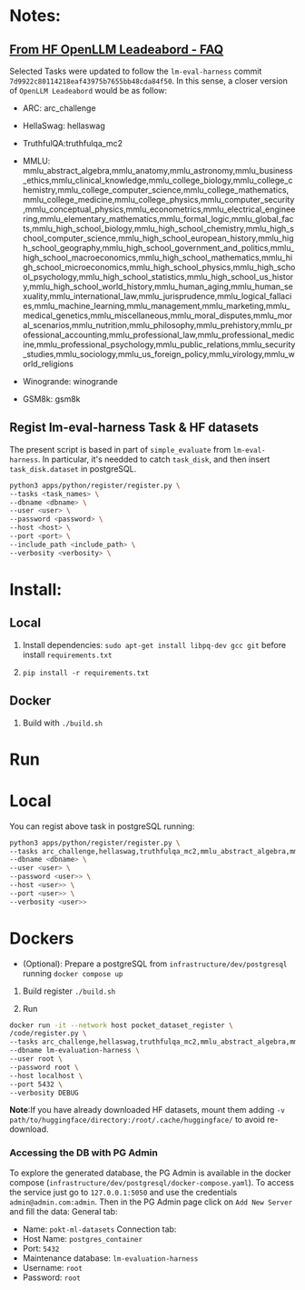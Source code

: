 # Notes:

## [From HF OpenLLM Leadeabord - FAQ](https://huggingface.co/spaces/HuggingFaceH4/open_llm_leaderboard)

Selected Tasks were updated to follow the `lm-eval-harness` commit `7d9922c80114218eaf43975b7655bb48cda84f50`. In this sense, a closer version of `OpenLLM Leadeabord` would be as follow:

* ARC: arc_challenge

* HellaSwag: hellaswag

* TruthfulQA:truthfulqa_mc2

* MMLU: mmlu_abstract_algebra,mmlu_anatomy,mmlu_astronomy,mmlu_business_ethics,mmlu_clinical_knowledge,mmlu_college_biology,mmlu_college_chemistry,mmlu_college_computer_science,mmlu_college_mathematics,mmlu_college_medicine,mmlu_college_physics,mmlu_computer_security,mmlu_conceptual_physics,mmlu_econometrics,mmlu_electrical_engineering,mmlu_elementary_mathematics,mmlu_formal_logic,mmlu_global_facts,mmlu_high_school_biology,mmlu_high_school_chemistry,mmlu_high_school_computer_science,mmlu_high_school_european_history,mmlu_high_school_geography,mmlu_high_school_government_and_politics,mmlu_high_school_macroeconomics,mmlu_high_school_mathematics,mmlu_high_school_microeconomics,mmlu_high_school_physics,mmlu_high_school_psychology,mmlu_high_school_statistics,mmlu_high_school_us_history,mmlu_high_school_world_history,mmlu_human_aging,mmlu_human_sexuality,mmlu_international_law,mmlu_jurisprudence,mmlu_logical_fallacies,mmlu_machine_learning,mmlu_management,mmlu_marketing,mmlu_medical_genetics,mmlu_miscellaneous,mmlu_moral_disputes,mmlu_moral_scenarios,mmlu_nutrition,mmlu_philosophy,mmlu_prehistory,mmlu_professional_accounting,mmlu_professional_law,mmlu_professional_medicine,mmlu_professional_psychology,mmlu_public_relations,mmlu_security_studies,mmlu_sociology,mmlu_us_foreign_policy,mmlu_virology,mmlu_world_religions

* Winogrande: winogrande

* GSM8k: gsm8k

## Regist lm-eval-harness Task & HF datasets

The present script is based in part of `simple_evaluate` from `lm-eval-harness`. In particular, it's needded to catch `task_disk`, and then insert `task_disk.dataset` in postgreSQL.

```bash
python3 apps/python/register/register.py \
--tasks <task_names> \
--dbname <dbname> \
--user <user> \
--password <password> \
--host <host> \
--port <port> \
--include_path <include_path> \
--verbosity <verbosity> \
```

# Install:

## Local

1. Install dependencies:
`sudo apt-get install libpq-dev gcc git` before install `requirements.txt`

2. `pip install -r requirements.txt`

## Docker

1. Build with `./build.sh`

# Run

# Local

You can regist above task in postgreSQL running:

```bash
python3 apps/python/register/register.py \
--tasks arc_challenge,hellaswag,truthfulqa_mc2,mmlu_abstract_algebra,mmlu_anatomy,mmlu_astronomy,mmlu_business_ethics,mmlu_clinical_knowledge,mmlu_college_biology,mmlu_college_chemistry,mmlu_college_computer_science,mmlu_college_mathematics,mmlu_college_medicine,mmlu_college_physics,mmlu_computer_security,mmlu_conceptual_physics,mmlu_econometrics,mmlu_electrical_engineering,mmlu_elementary_mathematics,mmlu_formal_logic,mmlu_global_facts,mmlu_high_school_biology,mmlu_high_school_chemistry,mmlu_high_school_computer_science,mmlu_high_school_european_history,mmlu_high_school_geography,mmlu_high_school_government_and_politics,mmlu_high_school_macroeconomics,mmlu_high_school_mathematics,mmlu_high_school_microeconomics,mmlu_high_school_physics,mmlu_high_school_psychology,mmlu_high_school_statistics,mmlu_high_school_us_history,mmlu_high_school_world_history,mmlu_human_aging,mmlu_human_sexuality,mmlu_international_law,mmlu_jurisprudence,mmlu_logical_fallacies,mmlu_machine_learning,mmlu_management,mmlu_marketing,mmlu_medical_genetics,mmlu_miscellaneous,mmlu_moral_disputes,mmlu_moral_scenarios,mmlu_nutrition,mmlu_philosophy,mmlu_prehistory,mmlu_professional_accounting,mmlu_professional_law,mmlu_professional_medicine,mmlu_professional_psychology,mmlu_public_relations,mmlu_security_studies,mmlu_sociology,mmlu_us_foreign_policy,mmlu_virology,mmlu_world_religions,winogrande,gsm8k \
--dbname <dbname> \
--user <user> \
--password <user>> \
--host <user>> \
--port <user>> \
--verbosity <user>>
```

# Dockers

* (Optional): Prepare a postgreSQL from `infrastructure/dev/postgresql` running `docker compose up`

1. Build register
`./build.sh`

2. Run

```bash
docker run -it --network host pocket_dataset_register \
/code/register.py \
--tasks arc_challenge,hellaswag,truthfulqa_mc2,mmlu_abstract_algebra,mmlu_anatomy,mmlu_astronomy,mmlu_business_ethics,mmlu_clinical_knowledge,mmlu_college_biology,mmlu_college_chemistry,mmlu_college_computer_science,mmlu_college_mathematics,mmlu_college_medicine,mmlu_college_physics,mmlu_computer_security,mmlu_conceptual_physics,mmlu_econometrics,mmlu_electrical_engineering,mmlu_elementary_mathematics,mmlu_formal_logic,mmlu_global_facts,mmlu_high_school_biology,mmlu_high_school_chemistry,mmlu_high_school_computer_science,mmlu_high_school_european_history,mmlu_high_school_geography,mmlu_high_school_government_and_politics,mmlu_high_school_macroeconomics,mmlu_high_school_mathematics,mmlu_high_school_microeconomics,mmlu_high_school_physics,mmlu_high_school_psychology,mmlu_high_school_statistics,mmlu_high_school_us_history,mmlu_high_school_world_history,mmlu_human_aging,mmlu_human_sexuality,mmlu_international_law,mmlu_jurisprudence,mmlu_logical_fallacies,mmlu_machine_learning,mmlu_management,mmlu_marketing,mmlu_medical_genetics,mmlu_miscellaneous,mmlu_moral_disputes,mmlu_moral_scenarios,mmlu_nutrition,mmlu_philosophy,mmlu_prehistory,mmlu_professional_accounting,mmlu_professional_law,mmlu_professional_medicine,mmlu_professional_psychology,mmlu_public_relations,mmlu_security_studies,mmlu_sociology,mmlu_us_foreign_policy,mmlu_virology,mmlu_world_religions,winogrande,gsm8k \
--dbname lm-evaluation-harness \
--user root \
--password root \
--host localhost \
--port 5432 \
--verbosity DEBUG
```

**Note**:If you have already downloaded HF datasets, mount them adding `-v path/to/huggingface/directory:/root/.cache/huggingface/` to avoid re-download.


### Accessing the DB with PG Admin

To explore the generated database, the PG Admin is available in the docker compose (`infrastructure/dev/postgresql/docker-compose.yaml`).
To access the service just go to `127.0.0.1:5050` and use the credentials `admin@admin.com:admin`. 
Then in the PG Admin page click on `Add New Server` and fill the data:
General tab:
- Name: `pokt-ml-datasets`
Connection tab:
- Host Name: `postgres_container`
- Port: `5432`
- Maintenance database: `lm-evaluation-harness`
- Username: `root`
- Password: `root`
